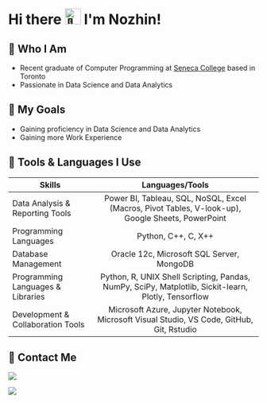 # Hi there <picture> <source srcset="https://fonts.gstatic.com/s/e/notoemoji/latest/1f44b_1f3fb/512.webp" type="image/webp"> <img src="https://fonts.gstatic.com/s/e/notoemoji/latest/1f44b_1f3fb/512.gif" alt="👋" width="32" height="32"> </picture> I'm Nozhin!

## :pushpin: Who I Am

* Recent graduate of Computer Programming at [Seneca College](https://www.senecacollege.ca/home.html) based in Toronto
* Passionate in Data Science and Data Analytics

## :pushpin: My Goals

* Gaining proficiency in Data Science and Data Analytics
* Gaining more Work Experience

## :pushpin: Tools & Languages I Use
  
| Skills        | Languages/Tools
| ------------- |:-------------:|
| Data Analysis & Reporting Tools      | Power BI, Tableau, SQL, NoSQL, Excel (Macros, Pivot Tables, V-look-up), Google Sheets, PowerPoint
| Programming Languages    | Python, C++, C, X++
| Database Management | Oracle 12c, Microsoft SQL Server, MongoDB
| Programming Languages & Libraries        |  Python, R, UNIX Shell Scripting, Pandas, NumPy, SciPy, Matplotlib, Sickit-learn, Plotly, Tensorflow
| Development & Collaboration Tools | Microsoft Azure, Jupyter Notebook, Microsoft Visual Studio, VS Code, GitHub, Git, Rstudio

## :pushpin: Contact Me

<a href="https://www.linkedin.com/in/nozhin-azarpanah-7510bb210"/><img src="https://camo.githubusercontent.com/a80d00f23720d0bc9f55481cfcd77ab79e141606829cf16ec43f8cacc7741e46/68747470733a2f2f696d672e736869656c64732e696f2f62616467652f4c696e6b6564496e2d3030373742353f7374796c653d666f722d7468652d6261646765266c6f676f3d6c696e6b6564696e266c6f676f436f6c6f723d7768697465"></a>

<a href="mailto:nojinap@email.com"><img src="https://camo.githubusercontent.com/571384769c09e0c66b45e39b5be70f68f552db3e2b2311bc2064f0d4a9f5983b/68747470733a2f2f696d672e736869656c64732e696f2f62616467652f476d61696c2d4431343833363f7374796c653d666f722d7468652d6261646765266c6f676f3d676d61696c266c6f676f436f6c6f723d7768697465"></a>
